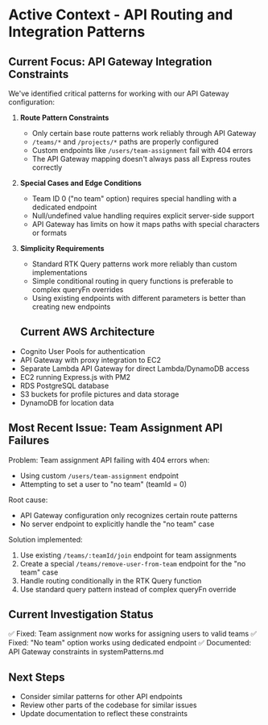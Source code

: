 # Active Context - API Routing and Integration Patterns

## Current Focus: API Gateway Integration Constraints

We've identified critical patterns for working with our API Gateway configuration:

1. **Route Pattern Constraints**
   - Only certain base route patterns work reliably through API Gateway
   - `/teams/*` and `/projects/*` paths are properly configured 
   - Custom endpoints like `/users/team-assignment` fail with 404 errors
   - The API Gateway mapping doesn't always pass all Express routes correctly

2. **Special Cases and Edge Conditions**
   - Team ID 0 ("no team" option) requires special handling with a dedicated endpoint
   - Null/undefined value handling requires explicit server-side support
   - API Gateway has limits on how it maps paths with special characters or formats

3. **Simplicity Requirements**
   - Standard RTK Query patterns work more reliably than custom implementations
   - Simple conditional routing in query functions is preferable to complex queryFn overrides
   - Using existing endpoints with different parameters is better than creating new endpoints

   ## Current AWS Architecture
- Cognito User Pools for authentication
- API Gateway with proxy integration to EC2
- Separate Lambda API Gateway for direct Lambda/DynamoDB access
- EC2 running Express.js with PM2
- RDS PostgreSQL database
- S3 buckets for profile pictures and data storage
- DynamoDB for location data

## Most Recent Issue: Team Assignment API Failures

Problem: Team assignment API failing with 404 errors when:
- Using custom `/users/team-assignment` endpoint
- Attempting to set a user to "no team" (teamId = 0)

Root cause:
- API Gateway configuration only recognizes certain route patterns
- No server endpoint to explicitly handle the "no team" case

Solution implemented:
1. Use existing `/teams/:teamId/join` endpoint for team assignments
2. Create a special `/teams/remove-user-from-team` endpoint for the "no team" case
3. Handle routing conditionally in the RTK Query function
4. Use standard query pattern instead of complex queryFn override

## Current Investigation Status

✅ Fixed: Team assignment now works for assigning users to valid teams
✅ Fixed: "No team" option works using dedicated endpoint
✅ Documented: API Gateway constraints in systemPatterns.md

## Next Steps
- Consider similar patterns for other API endpoints
- Review other parts of the codebase for similar issues
- Update documentation to reflect these constraints